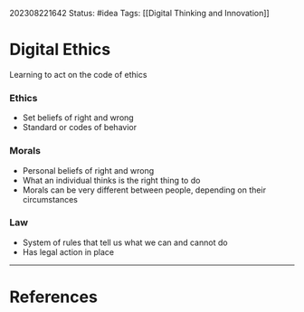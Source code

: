 202308221642
Status: #idea
Tags: [[Digital Thinking and Innovation]]
# Digital Ethics
Learning to act on the code of ethics

### Ethics
- Set beliefs of right and wrong
- Standard or codes of behavior

### Morals
- Personal beliefs of right and wrong
- What an individual thinks is the right thing to do
- Morals can be very different between people, depending on their circumstances

### Law
- System of rules that tell us what we can and cannot do
- Has legal action in place

---
# References